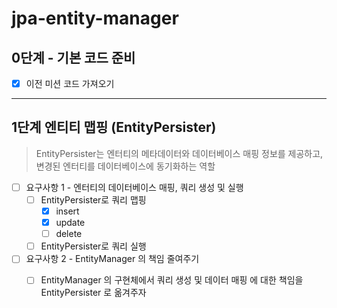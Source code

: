 # jpa-entity-manager


## 0단계 - 기본 코드 준비

- [X] 이전 미션 코드 가져오기

--- 
## 1단계 엔티티 맵핑 (EntityPersister)
> EntityPersister는 엔터티의 메타데이터와 데이터베이스 매핑 정보를 제공하고, 변경된 엔터티를 데이터베이스에 동기화하는 역할

- [ ] 요구사항 1 - 엔터티의 데이터베이스 매핑, 쿼리 생성 및 실행
  - [ ] EntityPersister로 쿼리 맵핑 
    - [X] insert
    - [X] update
    - [ ] delete
  - [ ] EntityPersister로 쿼리 실행
- [ ] 요구사항 2 - EntityManager 의 책임 줄여주기
  - [ ] EntityManager 의 구현체에서 쿼리 생성 및 데이터 매핑 에 대한 책임을 EntityPersister 로 옮겨주자

